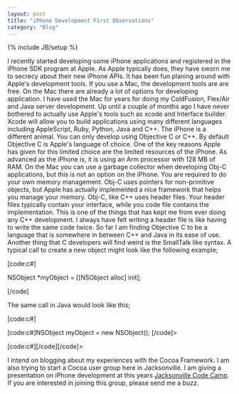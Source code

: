 ```yaml
---
layout: post
title: "iPhone Development First Observations"
category: "Blog"
---
```

{% include JB/setup %}

I recently started developing some iPhone applications and registered in the iPhone SDK program at Apple. As Apple typically does, they have sworn me to secrecy about their new iPhone APIs. It has been fun planing around with Apple's development tools. If you use a Mac, the development tools are are free. On the Mac there are already a lot of options for developing application. I have used the Mac for years for doing my ColdFusion, Flex/Air and Java server development. Up until a couple of months ago I have never bothered to actually use Apple's tools such as xcode and Interface builder. Xcode will allow you to build applications using many different languages including AppleScript, Ruby, Python, Java and C++. The iPhone is a different animal. You can only develop using Objective C or C++. By default Objective C is Apple's language of choice. One of the key reasons Apple has given for this limited choice are the limited resources of the iPhone. As advanced as the iPhone is, it is using an Arm processor with 128 MB of RAM. On the Mac you can use a garbage collector when developing Obj-C applications, but this is not an option on the iPhone. You are required to do your own memory management. Obj-C uses pointers for non-primitive objects, but Apple has actually implemented a nice framework that helps you manage your memory. Obj-C, like C++ uses header files. Your header files typically contain your interface, while you code file contains the implementation. This is one of the things that has kept me from ever doing any C++ development. I always have felt writing a header file is like having to write the same code twice. So far I am finding Objective C to be a language that is somewhere in between C++ and Java in its ease of use. Another thing that C developers will find weird is the SmallTalk like syntax. A typical call to create a new object might look like the following example;

[code:c#]

NSObject *myObject = [[NSObject alloc] init];

[/code]

The same call in Java would look like this;

[code:c#]

[code:c#]NSObject myObject = new NSObject(); [/code]>

[code:c#][/code][/code]>

I intend on blogging about my experiences with the Cocoa Framework. I am also trying to start a Cocoa user group here in Jacksonville. I am giving a presentation on iPhone development at this years [Jacksonville Code Camp](http://www.jaxcodecamp.com). If you are interested in joining this group, please send me a buzz.